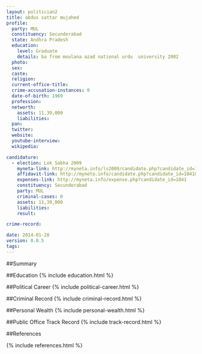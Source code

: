 ```yaml
---
layout: politician2
title: abdus sattar mujahed
profile: 
  party: MUL
  constituency: Secunderabad
  state: Andhra Pradesh
  education: 
    level: Graduate
    details: ba from moulana azad national urdu  university 2002
  photo: 
  sex: 
  caste: 
  religion: 
  current-office-title: 
  crime-accusation-instances: 0
  date-of-birth: 1969
  profession: 
  networth: 
    assets: 11,39,000
    liabilities: 
  pan: 
  twitter: 
  website: 
  youtube-interview: 
  wikipedia: 

candidature: 
  - election: Lok Sabha 2009
    myneta-link: http://myneta.info/ls2009/candidate.php?candidate_id=1041
    affidavit-link: http://myneta.info/candidate.php?candidate_id=1041&scan=original
    expenses-link: http://myneta.info/expense.php?candidate_id=1041
    constituency: Secunderabad 
    party: MUL
    criminal-cases: 0
    assets: 11,39,000
    liabilities: 
    result:  

crime-record: 

date: 2014-01-28
version: 0.0.5
tags: 
---
```

##Summary


##Education
{% include education.html %}


##Political Career
{% include political-career.html %}


##Criminal Record
{% include criminal-record.html %}


##Personal Wealth
{% include personal-wealth.html %}


##Public Office Track Record
{% include track-record.html %}


##References


{% include references.html %}